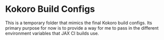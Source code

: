 # Kokoro Build Configs
This is a temporary folder that mimics the final Kokoro build configs. Its
primary purpose for now is to provide a way for me to pass in the different
environment variables that JAX CI builds use. 